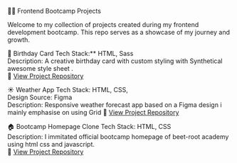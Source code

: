  🧑‍💻 Frontend Bootcamp Projects

Welcome to my collection of projects created during my frontend development bootcamp. This repo serves as a showcase of my journey and growth.



 🎉 Birthday Card
Tech Stack:** HTML, Sass  
Description: A creative birthday card with custom styling with Synthetical awesome style sheet .  
🔗 [View Project Repository](https://github.com/yourusername/birthday-card-html-sass)



 ☀️ Weather App
Tech Stack: HTML, CSS,  
Design Source: Figma  
Description: Responsive weather forecast app based on a Figma design i mainly emphasise on  using Grid 
🔗 [View Project Repository](https://github.com/jidris-spec/jidris-spec-Figma-Grid.scss.git)



 🏠 Bootcamp Homepage Clone
Tech Stack: HTML, CSS  
Description: I immitated official bootcamp homepage of beet-root academy using html css and javascript.  
🔗 [View Project Repository](https://github.com/jidris-spec/Bootcamp-homepage.git)
